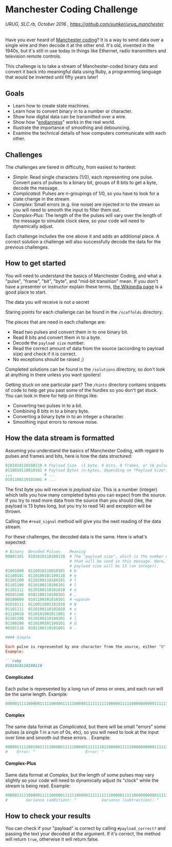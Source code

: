 # Manchester Coding Challenge
###### URUG, SLC.rb, October 2016 , https://github.com/xunker/urug_manchester

Have you ever heard of
[Manchester coding](https://en.wikipedia.org/wiki/Manchester_code)?
It is a way to send data over a single wire and then decode it at the other end.
It's old, invented in the 1940s, but it's still in use today in things like
Ethernet, radio transmitters and television remote controls.

This challenge is to take a stream of Manchester-coded binary data and convert
it back into meaningful data using Ruby, a programming language that would be
invented until fifty years later!

## Goals

* Learn how to create state machines.
* Learn how to convert binary in to a number or character.
* Show how digital data can be transmitted over a wire.
* Show how "[endianness](https://en.wikipedia.org/wiki/Endianness)" works in the
real world.
* Illustrate the importance of smoothing and debouncing.
* Examine the technical details of how computers communicate with each other.


## Challenges
The challenges are tiered in difficulty, from easiest to hardest:
  * _Simple_: Read single characters (1/0), each representing one pulse. Convert
  pairs of pulses to a binary bit, groups of 8 bits to get a byte, decode the
  message.
  * _Complicated_: Pulses are n-groupings of 1/0, so you have to look for a
  state change in the stream.
  * _Complex_: Small errors (e.g. line noise) are injected in to the stream so
  you will need to smooth the input to filter them out.
  * _Complex-Plus_: The length of the the pulses will vary over the length of
  the message to simulate clock skew, so your code will need to dynamically adjust.

Each challenge includes the one above it and adds an additional piece. A correct
solution a challenge will also successfully decode the data for the previous
challenges.

## How to get started

You will need to understand the basics of Manchester Coding, and what a "pulse",
"frame", "bit", "byte", and "mid-bit transition" mean. If you don't have a
presenter or instructor explain these terms,
[the Wikipedia page](https://en.wikipedia.org/wiki/Manchester_code) is a good
place to start.

The data you will receive is not a secret

Staring points for each challenge can be found in the `/scaffolds` directory.

The pieces that are need in each challenge are:
* Read two pulses and convert them in to one binary bit.
* Read 8 bits and convert them in to a byte.
* Decode the `payload size` number.
* Read the correct amount of data from the source (according to payload size)
and check if it is correct.
* No exceptions should be raised ;)

Completed solutions can be found in the `/solutions` directory, so don't look at
anything in there unless you want spoilers!

Getting stuck on one particular part? The `/hints` directory contains snippets
of code to help get you past some of the hurdles so you don't get stuck. You can
look in there for help on things like:
  * Converting two pulses in to a bit.
  * Combining 8 bits in to a binary byte.
  * Converting a binary byte in to an integer a character.
  * Smoothing input errors to remove noise.

## How the data stream is formatted

Assuming you understand the basics of Manchester Coding, with regard to pulses
and frames and bits, here is how the data structured:

```ruby
0101010110100110 # Payload Size  (1 byte, 8 bits, 8 frames, or 16 pulses)
0110010110010101 # Payload Bytes (n-bytes, depending on *Payload Size*)
...              # ...
0101100110101001 # ...
```

The first byte you will receive is *payload size*. This is a number (integer)
which tells you how many completed bytes you can expect from the source. If you
try to read more data from the source than you should (like, the payload is 13
bytes long, but you try to read 14) and exception will be thrown.

Calling the `#read_signal` method will give you the next reading of the data
stream.

For these challenges, the decoded data is the same. Here is what's expected:

```ruby
# Binary  Decoded Pulses    Meaning  
00001101  0101010110100110  # The "payload size", which is the number of BYTES
                            # that will be send in this message. Here, our
                            # payload size will be 13 (an integer).
01001000  0110010110010101  # H
01100101  0110100101100110  # e
01101100  0110100110100101  # l
01101100  0110100110100101  # l
01101111  0110100110101010  # o
00101100  0101100110100101  # ,
00100000  0101100101010101  # <space>
01010111  0110011001101010  # W
01101111  0110100110101010  # o
01110010  0110101001011001  # r
01101100  0110100110100101  # l
01100100  0110100101100101  # d
00101110  0101100110101001  # .

#### Simple

Each pulse is represented by one character from the source, either "0" or "1".
Example:

```ruby
0101010110100110
```

#### Complicated

Each pulse is represented by a long run of zeros or ones, and each run will be
the same length. Example:

```ruby
00000111110000011111000001111100000111111111100000111110000000000111111111100000
```

#### Complex

The same data format as _Complicated_, but there will be small "errors" some
pulses (a single 1 in a run of 0s, etc), so you will need to look at the input
over time and smooth out these errors. . Example:

```ruby
00000111110010011111000001111100000111111101100000111110000000000111111111100000
#    Error: ^                      Error: ^
```

#### Complex-Plus

Same data format at _Complex_, but the length of some pulses may vary slightly
so your code will need to dynamically adjust its "clock" while the stream is
being read. Example:

```ruby
00000111110000011111000001111110000011111111110000011111000000000011111111100000
#        Variance (addition): ^           Variance (subtraction): ^
```

## How to check your results

You can check if your "payload" is correct by calling `#payload_correct?` and
passing the text your decoded at the argument. If it's correct, the method
will return `true`, otherwise it will return false.

